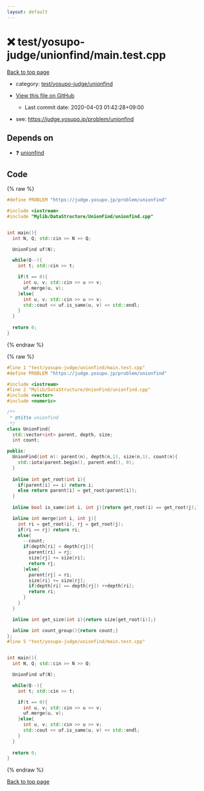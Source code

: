 ```yaml
---
layout: default
---
```


<!-- mathjax config similar to math.stackexchange -->
<script type="text/javascript" async
  src="https://cdnjs.cloudflare.com/ajax/libs/mathjax/2.7.5/MathJax.js?config=TeX-MML-AM_CHTML">
</script>
<script type="text/x-mathjax-config">
  MathJax.Hub.Config({
    TeX: { equationNumbers: { autoNumber: "AMS" }},
    tex2jax: {
      inlineMath: [ ['$','$'] ],
      processEscapes: true
    },
    "HTML-CSS": { matchFontHeight: false },
    displayAlign: "left",
    displayIndent: "2em"
  });
</script>

<script type="text/javascript" src="https://cdnjs.cloudflare.com/ajax/libs/jquery/3.4.1/jquery.min.js"></script>
<script src="https://cdn.jsdelivr.net/npm/jquery-balloon-js@1.1.2/jquery.balloon.min.js" integrity="sha256-ZEYs9VrgAeNuPvs15E39OsyOJaIkXEEt10fzxJ20+2I=" crossorigin="anonymous"></script>
<script type="text/javascript" src="../../../../assets/js/copy-button.js"></script>
<link rel="stylesheet" href="../../../../assets/css/copy-button.css" />


# :x: test/yosupo-judge/unionfind/main.test.cpp

<a href="../../../../index.html">Back to top page</a>

* category: <a href="../../../../index.html#5aa16257c29c51dffa0b4e5427dcc272">test/yosupo-judge/unionfind</a>
* <a href="{{ site.github.repository_url }}/blob/master/test/yosupo-judge/unionfind/main.test.cpp">View this file on GitHub</a>
    - Last commit date: 2020-04-03 01:42:28+09:00


* see: <a href="https://judge.yosupo.jp/problem/unionfind">https://judge.yosupo.jp/problem/unionfind</a>


## Depends on

* :question: <a href="../../../../library/Mylib/DataStructure/UnionFind/unionfind.cpp.html">unionfind</a>


## Code

<a id="unbundled"></a>
{% raw %}
```cpp
#define PROBLEM "https://judge.yosupo.jp/problem/unionfind"

#include <iostream>
#include "Mylib/DataStructure/UnionFind/unionfind.cpp"


int main(){
  int N, Q; std::cin >> N >> Q;

  UnionFind uf(N);

  while(Q--){
    int t; std::cin >> t;

    if(t == 0){
      int u, v; std::cin >> u >> v;
      uf.merge(u, v);
    }else{
      int u, v; std::cin >> u >> v;
      std::cout << uf.is_same(u, v) << std::endl;
    }
  }
  
  return 0;
}

```
{% endraw %}

<a id="bundled"></a>
{% raw %}
```cpp
#line 1 "test/yosupo-judge/unionfind/main.test.cpp"
#define PROBLEM "https://judge.yosupo.jp/problem/unionfind"

#include <iostream>
#line 2 "Mylib/DataStructure/UnionFind/unionfind.cpp"
#include <vector>
#include <numeric>

/**
 * @title unionfind
 */
class UnionFind{
  std::vector<int> parent, depth, size;
  int count;

public:
  UnionFind(int n): parent(n), depth(n,1), size(n,1), count(n){
    std::iota(parent.begin(), parent.end(), 0);
  }
  
  inline int get_root(int i){
    if(parent[i] == i) return i;
    else return parent[i] = get_root(parent[i]);
  }
  
  inline bool is_same(int i, int j){return get_root(i) == get_root(j);}

  inline int merge(int i, int j){
    int ri = get_root(i), rj = get_root(j);
    if(ri == rj) return ri;
    else{
      --count;
      if(depth[ri] < depth[rj]){
        parent[ri] = rj;
        size[rj] += size[ri];
        return rj;
      }else{
        parent[rj] = ri;
        size[ri] += size[rj];
        if(depth[ri] == depth[rj]) ++depth[ri];
        return ri;
      }
    }
  }

  inline int get_size(int i){return size[get_root(i)];}

  inline int count_group(){return count;}
};
#line 5 "test/yosupo-judge/unionfind/main.test.cpp"


int main(){
  int N, Q; std::cin >> N >> Q;

  UnionFind uf(N);

  while(Q--){
    int t; std::cin >> t;

    if(t == 0){
      int u, v; std::cin >> u >> v;
      uf.merge(u, v);
    }else{
      int u, v; std::cin >> u >> v;
      std::cout << uf.is_same(u, v) << std::endl;
    }
  }
  
  return 0;
}

```
{% endraw %}

<a href="../../../../index.html">Back to top page</a>


